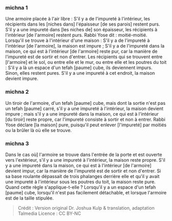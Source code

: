 
### michna 1
Une armoire placée à l'air libre : S'il y a de l'impureté à l'intérieur, les récipients dans les [niches dans] l'épaisseur [de ses parois] restent purs. S'il y a une impureté dans [les niches de] son épaisseur, les récipients à l'intérieur [de l'armoire] restent purs. Rabbi Yose dit : moitié-moitié. Lorsqu'il se trouve à l'intérieur d'une maison : S'il y a de l'impureté à l'intérieur [de l'armoire], la maison est impure ; S'il y a de l'impureté dans la maison, ce qui est à l'intérieur [de l'armoire] reste pur, car la manière de l'impureté est de sortir et non d'entrer. Les récipients qui se trouvent entre [l'armoire] et le sol, ou entre elle et le mur, ou entre elle et les poutres du toit : S'il y a là un espace d'un tefah [paume] cube, ils deviennent impurs. Sinon, elles restent pures. S'il y a une impureté à cet endroit, la maison devient impure.

### michna 2
Un tiroir de l'armoire, d'un tefah [paume] cube, mais dont la sortie n'est pas un tefah [paume] carré, s'il y a une impureté à l'intérieur, la maison devient impure ; mais s'il y a une impureté dans la maison, ce qui est à l'intérieur [du tiroir] reste propre, car l'impureté consiste à sortir et non à entrer. Rabbi Yose déclare [la maison] pure, puisqu'il peut enlever [l'impureté] par moitiés ou la brûler là où elle se trouve.

### michna 3
Dans le cas où] l'armoire se trouve dans l'entrée de la porte et est ouverte vers l'extérieur, s'il y a une impureté à l'intérieur, la maison reste propre. S'il y a une impureté dans la maison, ce qui est à l'intérieur [de l'armoire] devient impur, car la manière de l'impureté est de sortir et non d'entrer. Si sa base roulante dépassait de trois phalanges derrière elle et qu'il y avait une impureté à l'intérieur sous les poutres du toit, la maison reste pure. Quand cette règle s'applique-t-elle ? Lorsqu'il y a un espace d'un tefah [paume] cube, lorsqu'il n'est pas facilement détachable, et lorsque l'armoire est de la taille stipulée.

>Crédit : Version original Dr. Joshua Kulp & translation, adaptation Talmedia
>Licence : CC BY-NC